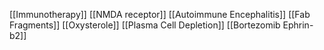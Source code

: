 [[Immunotherapy]]
[[NMDA receptor]]
[[Autoimmune Encephalitis]]
[[Fab Fragments]]
[[Oxysterole]]
[[Plasma Cell Depletion]]
[[Bortezomib Ephrin-b2]]
